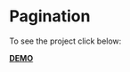 # Pagination

To see the project click below:

<a href="https://bryanleg-pagination.netlify.app"> **DEMO** </a>
